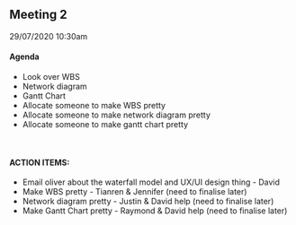 ## Meeting 2
29/07/2020 10:30am

#### Agenda

- Look over WBS
- Network diagram
- Gantt Chart
- Allocate someone to make WBS pretty
- Allocate someone to make network diagram pretty
- Allocate someone to make gantt chart pretty

&nbsp;
#### ACTION ITEMS:
- Email oliver about the waterfall model and UX/UI design thing - David
- Make WBS pretty - Tianren & Jennifer (need to finalise later)
- Network diagram pretty - Justin & David help (need to finalise later)
- Make Gantt Chart pretty - Raymond & David help (need to finalise later)
